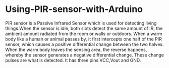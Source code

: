 # Using-PIR-sensor-with-Arduino
PIR sensor is a Passive Infrared Sensor which is used for detecting living things.When the sensor is idle, both slots detect the same amount of IR, the ambient amount radiated from the room or walls or outdoors. When a warm body like a human or animal passes by, it first intercepts one half of the PIR sensor, which causes a positive differential change between the two halves. When the warm body leaves the sensing area, the reverse happens, whereby the sensor generates a negative differential change. These change pulses are what is detected. It has three pins VCC,Vout and GND.
